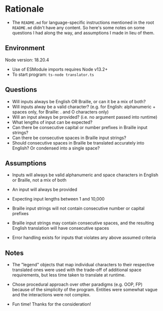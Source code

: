# Rationale

- The `README.md` for language-specific instructions mentioned in the root `README.md` didn't have any content. So here's some notes on some questions I had along the way, and assumptions I made in lieu of them.

## Environment

Node version: 18.20.4

- Use of ESModule imports requires Node v13.2+
- To start program: `ts-node translator.ts`

## Questions

- Will inputs always be English OR Braille, or can it be a mix of both?
- Will inputs alway be a valid character? (e.g. for English: alphanumeric + spaces only, for Braille: . and O characters only)
- Will an input always be provided? (i.e. no argument passed into runtime)
- What lengths of input can be expected?
- Can there be consecutive capital or number prefixes in Braille input strings?
- Can there be consecutive spaces in Braille input strings?
- Should consecutive spaces in Braille be translated accurately into English? Or condensed into a single space?

## Assumptions

- Inputs will always be valid alphanumeric and space characters in English or Braille, not a mix of both
- An input will always be provided
- Expecting input lengths between 1 and 10,000
- Braille input strings will not contain consecutive number or capital prefixes
- Braille input strings may contain consecutive spaces, and the resulting English translation will have consecutive spaces

- Error handling exists for inputs that violates any above assumed criteria

## Notes

- The "legend" objects that map individual characters to their respective translated ones were used with the trade-off of additional space requirements, but less time taken to translate at runtime.

- Chose procedural approach over other paradigms (e.g. OOP, FP) because of the simplicity of the program. Entities were somewhat vague and the interactions were not complex.

- Fun time! Thanks for the consideration!
